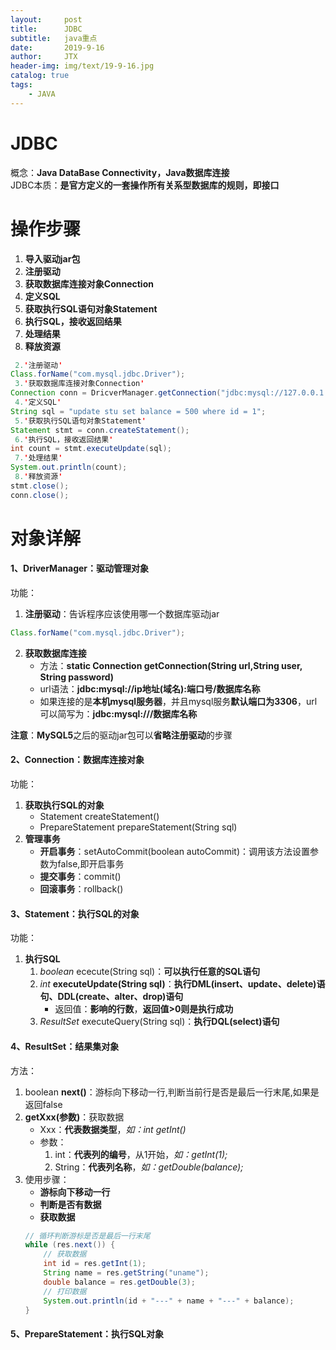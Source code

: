 ```yaml
---
layout:     post                    
title:      JDBC                     
subtitle:   java重点               
date:       2019-9-16               
author:     JTX                      
header-img: img/text/19-9-16.jpg   
catalog: true                        
tags:                                
    - JAVA
---
```


# JDBC
概念：**Java DataBase Connectivity，Java数据库连接**<br/>
JDBC本质：**是官方定义的一套操作所有关系型数据库的规则，即接口**

# 操作步骤
1. **导入驱动jar包**
2. **注册驱动**
3. **获取数据库连接对象Connection**
4. **定义SQL**
5. **获取执行SQL语句对象Statement**
6. **执行SQL，接收返回结果**
7. **处理结果**
8. **释放资源**

```java
 2.'注册驱动'
Class.forName("com.mysql.jdbc.Driver");
 3.'获取数据库连接对象Connection'
Connection conn = DricverManager.getConnection("jdbc:mysql://127.0.0.1:3306/jtx?useSSL=true&characterEncoding=UTF-8", "root", "root密码");
 4.'定义SQL'
String sql = "update stu set balance = 500 where id = 1";
 5.'获取执行SQL语句对象Statement'
Statement stmt = conn.createStatement();
 6.'执行SQL，接收返回结果'
int count = stmt.executeUpdate(sql);
 7.'处理结果'
System.out.println(count);
 8.'释放资源'
stmt.close();
conn.close();
```

# 对象详解
#### 1、**DriverManager：驱动管理对象**
功能：
1. **注册驱动**：告诉程序应该使用哪一个数据库驱动jar
```java
Class.forName("com.mysql.jdbc.Driver");
```
2. **获取数据库连接**
    * 方法：**static Connection getConnection(String url,String user, String password)**
    * url语法：**jdbc:mysql://ip地址(域名):端口号/数据库名称**
    * 如果连接的是**本机mysql服务器**，并且mysql服务**默认端口为3306**，url可以简写为：**jdbc:mysql:///数据库名称**

**注意**：**MySQL5**之后的驱动jar包可以**省略注册驱动**的步骤

#### 2、Connection：数据库连接对象
功能：
1. **获取执行SQL的对象**
    * Statement createStatement()
    * PrepareStatement prepareStatement(String sql)
2. **管理事务**
    * **开启事务**：setAutoCommit(boolean autoCommit)：调用该方法设置参数为false,即开启事务
    * **提交事务**：commit()
    * **回滚事务**：rollback()

#### 3、Statement：执行SQL的对象
功能：
1. **执行SQL**
    1. *boolean* ececute(String sql)：**可以执行任意的SQL语句**
    2. *int* **executeUpdate(String sql)**：**执行DML(insert、update、delete)语句、DDL(create、alter、drop)语句**
        * 返回值：**影响的行数**，**返回值>0则是执行成功**
    3. *ResultSet* executeQuery(String sql)：**执行DQL(select)语句**

#### 4、ResultSet：结果集对象
方法：
1. boolean **next()**：游标向下移动一行,判断当前行是否是最后一行末尾,如果是返回false
2. **getXxx(参数)**：获取数据
    * Xxx：**代表数据类型**，*如：int getInt()*
    * 参数：
        1. int：**代表列的编号**，从1开始，*如：getInt(1);*
        2. String：**代表列名称**，*如：getDouble(balance);*
3. 使用步骤：
    * **游标向下移动一行**
    * **判断是否有数据**
    * **获取数据**
    ```java
    // 循环判断游标是否是最后一行末尾
	while (res.next()) {
		// 获取数据
		int id = res.getInt(1);
		String name = res.getString("uname");
		double balance = res.getDouble(3);
        // 打印数据
		System.out.println(id + "---" + name + "---" + balance);
	}
    ```
#### 5、PrepareStatement：执行SQL对象